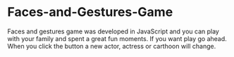 # Faces-and-Gestures-Game
Faces and gestures game was developed in JavaScript and you can play with your family and spent a great fun moments. If you want play go ahead. When you click the button a new actor, actress or carthoon will change.
